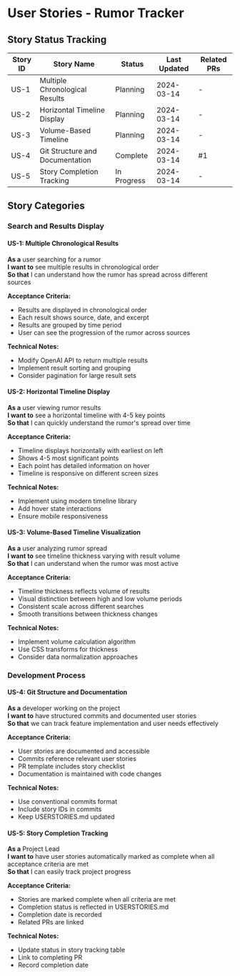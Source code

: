 # User Stories - Rumor Tracker

## Story Status Tracking

| Story ID | Story Name | Status | Last Updated | Related PRs |
|----------|------------|--------|--------------|-------------|
| US-1 | Multiple Chronological Results | Planning | 2024-03-14 | - |
| US-2 | Horizontal Timeline Display | Planning | 2024-03-14 | - |
| US-3 | Volume-Based Timeline | Planning | 2024-03-14 | - |
| US-4 | Git Structure and Documentation | Complete | 2024-03-14 | #1 |
| US-5 | Story Completion Tracking | In Progress | 2024-03-14 | - |

## Story Categories

### Search and Results Display
#### US-1: Multiple Chronological Results
**As a** user searching for a rumor  
**I want to** see multiple results in chronological order  
**So that** I can understand how the rumor has spread across different sources

**Acceptance Criteria:**
- Results are displayed in chronological order
- Each result shows source, date, and excerpt
- Results are grouped by time period
- User can see the progression of the rumor across sources

**Technical Notes:**
- Modify OpenAI API to return multiple results
- Implement result sorting and grouping
- Consider pagination for large result sets

#### US-2: Horizontal Timeline Display
**As a** user viewing rumor results  
**I want to** see a horizontal timeline with 4-5 key points  
**So that** I can quickly understand the rumor's spread over time

**Acceptance Criteria:**
- Timeline displays horizontally with earliest on left
- Shows 4-5 most significant points
- Each point has detailed information on hover
- Timeline is responsive on different screen sizes

**Technical Notes:**
- Implement using modern timeline library
- Add hover state interactions
- Ensure mobile responsiveness

#### US-3: Volume-Based Timeline Visualization
**As a** user analyzing rumor spread  
**I want to** see timeline thickness varying with result volume  
**So that** I can understand when the rumor was most active

**Acceptance Criteria:**
- Timeline thickness reflects volume of results
- Visual distinction between high and low volume periods
- Consistent scale across different searches
- Smooth transitions between thickness changes

**Technical Notes:**
- Implement volume calculation algorithm
- Use CSS transforms for thickness
- Consider data normalization approaches

### Development Process
#### US-4: Git Structure and Documentation
**As a** developer working on the project  
**I want to** have structured commits and documented user stories  
**So that** we can track feature implementation and user needs effectively

**Acceptance Criteria:**
- User stories are documented and accessible
- Commits reference relevant user stories
- PR template includes story checklist
- Documentation is maintained with code changes

**Technical Notes:**
- Use conventional commits format
- Include story IDs in commits
- Keep USERSTORIES.md updated

#### US-5: Story Completion Tracking
**As a** Project Lead  
**I want to** have user stories automatically marked as complete when all acceptance criteria are met  
**So that** I can easily track project progress

**Acceptance Criteria:**
- Stories are marked complete when all criteria are met
- Completion status is reflected in USERSTORIES.md
- Completion date is recorded
- Related PRs are linked

**Technical Notes:**
- Update status in story tracking table
- Link to completing PR
- Record completion date 